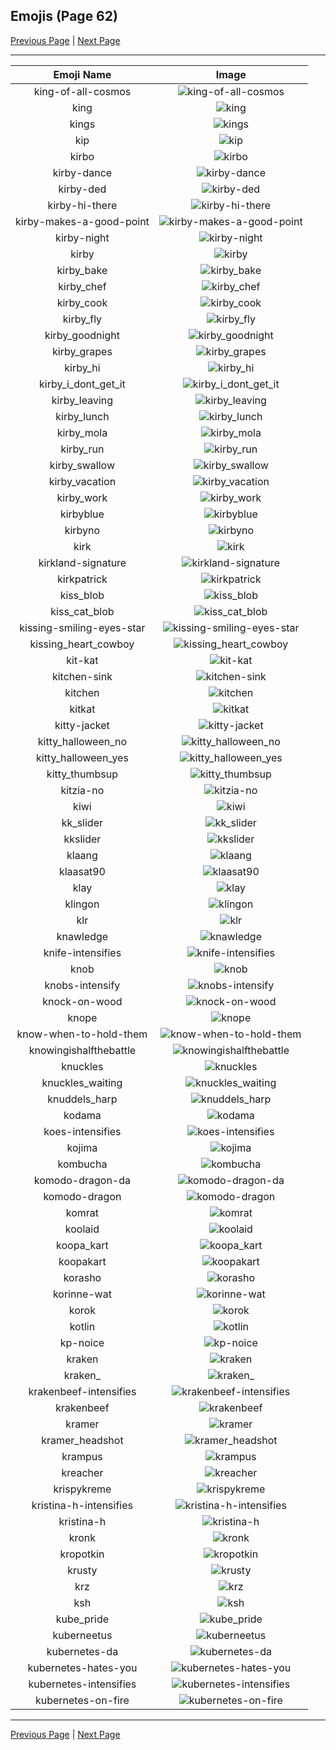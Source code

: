 
## Emojis (Page 62)

[Previous Page](/docs/hc/page-k-0061.md)
  | [Next Page](/docs/hc/page-k-0063.md)

<hr />

|Emoji Name|Image|
| :-: | :-: |
|king-of-all-cosmos| ![king-of-all-cosmos](/emojis/hc/king-of-all-cosmos.png)|
|king| ![king](/emojis/hc/king.gif)|
|kings| ![kings](/emojis/hc/kings.png)|
|kip| ![kip](/emojis/hc/kip.jpg)|
|kirbo| ![kirbo](/emojis/hc/kirbo.gif)|
|kirby-dance| ![kirby-dance](/emojis/hc/kirby-dance.gif)|
|kirby-ded| ![kirby-ded](/emojis/hc/kirby-ded.png)|
|kirby-hi-there| ![kirby-hi-there](/emojis/hc/kirby-hi-there.gif)|
|kirby-makes-a-good-point| ![kirby-makes-a-good-point](/emojis/hc/kirby-makes-a-good-point.png)|
|kirby-night| ![kirby-night](/emojis/hc/kirby-night.jpg)|
|kirby| ![kirby](/emojis/hc/kirby.gif)|
|kirby_bake| ![kirby_bake](/emojis/hc/kirby_bake.gif)|
|kirby_chef| ![kirby_chef](/emojis/hc/kirby_chef.gif)|
|kirby_cook| ![kirby_cook](/emojis/hc/kirby_cook.gif)|
|kirby_fly| ![kirby_fly](/emojis/hc/kirby_fly.gif)|
|kirby_goodnight| ![kirby_goodnight](/emojis/hc/kirby_goodnight.gif)|
|kirby_grapes| ![kirby_grapes](/emojis/hc/kirby_grapes.gif)|
|kirby_hi| ![kirby_hi](/emojis/hc/kirby_hi.png)|
|kirby_i_dont_get_it| ![kirby_i_dont_get_it](/emojis/hc/kirby_i_dont_get_it.gif)|
|kirby_leaving| ![kirby_leaving](/emojis/hc/kirby_leaving.gif)|
|kirby_lunch| ![kirby_lunch](/emojis/hc/kirby_lunch.gif)|
|kirby_mola| ![kirby_mola](/emojis/hc/kirby_mola.png)|
|kirby_run| ![kirby_run](/emojis/hc/kirby_run.gif)|
|kirby_swallow| ![kirby_swallow](/emojis/hc/kirby_swallow.gif)|
|kirby_vacation| ![kirby_vacation](/emojis/hc/kirby_vacation.gif)|
|kirby_work| ![kirby_work](/emojis/hc/kirby_work.gif)|
|kirbyblue| ![kirbyblue](/emojis/hc/kirbyblue.png)|
|kirbyno| ![kirbyno](/emojis/hc/kirbyno.gif)|
|kirk| ![kirk](/emojis/hc/kirk.png)|
|kirkland-signature| ![kirkland-signature](/emojis/hc/kirkland-signature.png)|
|kirkpatrick| ![kirkpatrick](/emojis/hc/kirkpatrick.png)|
|kiss_blob| ![kiss_blob](/emojis/hc/kiss_blob.png)|
|kiss_cat_blob| ![kiss_cat_blob](/emojis/hc/kiss_cat_blob.png)|
|kissing-smiling-eyes-star| ![kissing-smiling-eyes-star](/emojis/hc/kissing-smiling-eyes-star.png)|
|kissing_heart_cowboy| ![kissing_heart_cowboy](/emojis/hc/kissing_heart_cowboy.png)|
|kit-kat| ![kit-kat](/emojis/hc/kit-kat.png)|
|kitchen-sink| ![kitchen-sink](/emojis/hc/kitchen-sink.png)|
|kitchen| ![kitchen](/emojis/hc/kitchen.png)|
|kitkat| ![kitkat](/emojis/hc/kitkat.png)|
|kitty-jacket| ![kitty-jacket](/emojis/hc/kitty-jacket.png)|
|kitty_halloween_no| ![kitty_halloween_no](/emojis/hc/kitty_halloween_no.png)|
|kitty_halloween_yes| ![kitty_halloween_yes](/emojis/hc/kitty_halloween_yes.png)|
|kitty_thumbsup| ![kitty_thumbsup](/emojis/hc/kitty_thumbsup.gif)|
|kitzia-no| ![kitzia-no](/emojis/hc/kitzia-no.png)|
|kiwi| ![kiwi](/emojis/hc/kiwi.jpg)|
|kk_slider| ![kk_slider](/emojis/hc/kk_slider.jpg)|
|kkslider| ![kkslider](/emojis/hc/kkslider.png)|
|klaang| ![klaang](/emojis/hc/klaang.jpg)|
|klaasat90| ![klaasat90](/emojis/hc/klaasat90.png)|
|klay| ![klay](/emojis/hc/klay.png)|
|klingon| ![klingon](/emojis/hc/klingon.png)|
|klr| ![klr](/emojis/hc/klr.jpg)|
|knawledge| ![knawledge](/emojis/hc/knawledge.gif)|
|knife-intensifies| ![knife-intensifies](/emojis/hc/knife-intensifies.gif)|
|knob| ![knob](/emojis/hc/knob.png)|
|knobs-intensify| ![knobs-intensify](/emojis/hc/knobs-intensify.gif)|
|knock-on-wood| ![knock-on-wood](/emojis/hc/knock-on-wood.gif)|
|knope| ![knope](/emojis/hc/knope.png)|
|know-when-to-hold-them| ![know-when-to-hold-them](/emojis/hc/know-when-to-hold-them.png)|
|knowingishalfthebattle| ![knowingishalfthebattle](/emojis/hc/knowingishalfthebattle.png)|
|knuckles| ![knuckles](/emojis/hc/knuckles.gif)|
|knuckles_waiting| ![knuckles_waiting](/emojis/hc/knuckles_waiting.gif)|
|knuddels_harp| ![knuddels_harp](/emojis/hc/knuddels_harp.gif)|
|kodama| ![kodama](/emojis/hc/kodama.gif)|
|koes-intensifies| ![koes-intensifies](/emojis/hc/koes-intensifies.gif)|
|kojima| ![kojima](/emojis/hc/kojima.png)|
|kombucha| ![kombucha](/emojis/hc/kombucha.png)|
|komodo-dragon-da| ![komodo-dragon-da](/emojis/hc/komodo-dragon-da.png)|
|komodo-dragon| ![komodo-dragon](/emojis/hc/komodo-dragon.png)|
|komrat| ![komrat](/emojis/hc/komrat.png)|
|koolaid| ![koolaid](/emojis/hc/koolaid.png)|
|koopa_kart| ![koopa_kart](/emojis/hc/koopa_kart.gif)|
|koopakart| ![koopakart](/emojis/hc/koopakart.gif)|
|korasho| ![korasho](/emojis/hc/korasho.png)|
|korinne-wat| ![korinne-wat](/emojis/hc/korinne-wat.png)|
|korok| ![korok](/emojis/hc/korok.png)|
|kotlin| ![kotlin](/emojis/hc/kotlin.png)|
|kp-noice| ![kp-noice](/emojis/hc/kp-noice.gif)|
|kraken| ![kraken](/emojis/hc/kraken.png)|
|kraken_| ![kraken_](/emojis/hc/kraken_.png)|
|krakenbeef-intensifies| ![krakenbeef-intensifies](/emojis/hc/krakenbeef-intensifies.gif)|
|krakenbeef| ![krakenbeef](/emojis/hc/krakenbeef.png)|
|kramer| ![kramer](/emojis/hc/kramer.gif)|
|kramer_headshot| ![kramer_headshot](/emojis/hc/kramer_headshot.png)|
|krampus| ![krampus](/emojis/hc/krampus.png)|
|kreacher| ![kreacher](/emojis/hc/kreacher.png)|
|krispykreme| ![krispykreme](/emojis/hc/krispykreme.jpg)|
|kristina-h-intensifies| ![kristina-h-intensifies](/emojis/hc/kristina-h-intensifies.gif)|
|kristina-h| ![kristina-h](/emojis/hc/kristina-h.jpg)|
|kronk| ![kronk](/emojis/hc/kronk.png)|
|kropotkin| ![kropotkin](/emojis/hc/kropotkin.png)|
|krusty| ![krusty](/emojis/hc/krusty.gif)|
|krz| ![krz](/emojis/hc/krz.png)|
|ksh| ![ksh](/emojis/hc/ksh.png)|
|kube_pride| ![kube_pride](/emojis/hc/kube_pride.png)|
|kuberneetus| ![kuberneetus](/emojis/hc/kuberneetus.jpg)|
|kubernetes-da| ![kubernetes-da](/emojis/hc/kubernetes-da.png)|
|kubernetes-hates-you| ![kubernetes-hates-you](/emojis/hc/kubernetes-hates-you.png)|
|kubernetes-intensifies| ![kubernetes-intensifies](/emojis/hc/kubernetes-intensifies.gif)|
|kubernetes-on-fire| ![kubernetes-on-fire](/emojis/hc/kubernetes-on-fire.gif)|

<hr/>

[Previous Page](/docs/hc/page-k-0061.md)
  | [Next Page](/docs/hc/page-k-0063.md)